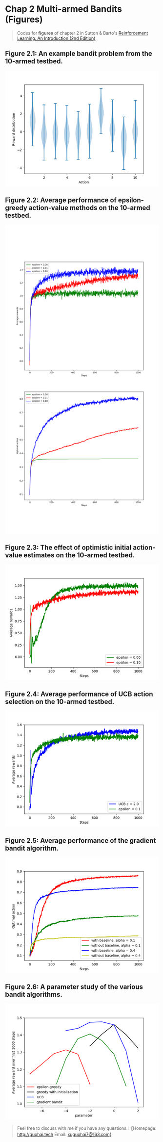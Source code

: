 # Chap 2 Multi-armed Bandits (Figures)

> Codes for **figures** of chapter 2 in Sutton & Barto's [Reinforcement Learning: An Introduction (2nd Edition)](http://incompleteideas.net/book/the-book.html)

## Figure 2.1: An example bandit problem from the 10-armed testbed.

![figure2_1](./images/figure2_1.png)

## Figure 2.2: Average performance of epsilon-greedy action-value methods on the 10-armed testbed.

![figure2_2](images/figure2_2.png)

## Figure 2.3: The effect of optimistic initial action-value estimates on the 10-armed testbed.

![figure2_3](./images/figure2_3.png)



## Figure 2.4: Average performance of UCB action selection on the 10-armed testbed.

![figure2_4](./images/figure2_4.png)

## Figure 2.5: Average performance of the gradient bandit algorithm.

![figure2_5](./images/figure2_5.png)

## Figure 2.6: A parameter study of the various bandit algorithms.

![figure2_6](./images/figure2_6.png)

> Feel free to discuss with me if you have any questions !【Homepage: http://guohai.tech  Email: xuguohai7@163.com】





